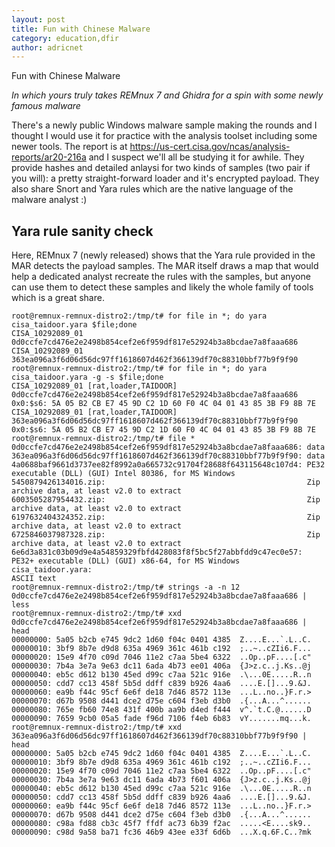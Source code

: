 ```yaml
---
layout: post
title: Fun with Chinese Malware
category: education,dfir
author: adricnet
---
```

Fun with Chinese Malware

_In which yours truly takes REMnux 7 and Ghidra for a spin with some newly famous malware_

There's a newly public Windows malware sample making the rounds and I thought I would use it for practice with the analysis toolset including some newer tools.
The report is at https://us-cert.cisa.gov/ncas/analysis-reports/ar20-216a and I suspect we'll all be studying it for awhile.
They provide hashes and detailed anlaysi for two kinds of samples (two pair if you will): a pretty straight-forward loader and it's encrypted payload. 
They also share Snort and Yara rules which are the native language of the malware analyst :)

## Yara rule sanity check
Here, REMnux 7 (newly released) shows that the Yara rule provided in the MAR detects the payload samples. 
The MAR itself draws a map that would help a dedicated analyst recreate the rules with the samples, but anyone can use them to detect these samples and likely the whole family of tools which is a great share.

```
root@remnux-remnux-distro2:/tmp/t# for file in *; do yara cisa_taidoor.yara $file;done
CISA_10292089_01 0d0ccfe7cd476e2e2498b854cef2e6f959df817e52924b3a8bcdae7a8faaa686
CISA_10292089_01 363ea096a3f6d06d56dc97ff1618607d462f366139df70c88310bbf77b9f9f90
root@remnux-remnux-distro2:/tmp/t# for file in *; do yara cisa_taidoor.yara -g -s $file;done
CISA_10292089_01 [rat,loader,TAIDOOR] 0d0ccfe7cd476e2e2498b854cef2e6f959df817e52924b3a8bcdae7a8faaa686
0x0:$s6: 5A 05 B2 CB E7 45 9D C2 1D 60 F0 4C 04 01 43 85 3B F9 8B 7E
CISA_10292089_01 [rat,loader,TAIDOOR] 363ea096a3f6d06d56dc97ff1618607d462f366139df70c88310bbf77b9f9f90
0x0:$s6: 5A 05 B2 CB E7 45 9D C2 1D 60 F0 4C 04 01 43 85 3B F9 8B 7E
root@remnux-remnux-distro2:/tmp/t# file *
0d0ccfe7cd476e2e2498b854cef2e6f959df817e52924b3a8bcdae7a8faaa686: data
363ea096a3f6d06d56dc97ff1618607d462f366139df70c88310bbf77b9f9f90: data
4a0688baf9661d3737ee82f8992a0a665732c91704f28688f643115648c107d4: PE32 executable (DLL) (GUI) Intel 80386, for MS Windows
5450879426134016.zip:                                             Zip archive data, at least v2.0 to extract
6003505287954432.zip:                                             Zip archive data, at least v2.0 to extract
6197632404324352.zip:                                             Zip archive data, at least v2.0 to extract
6725846037987328.zip:                                             Zip archive data, at least v2.0 to extract
6e6d3a831c03b09d9e4a54859329fbfd428083f8f5bc5f27abbfdd9c47ec0e57: PE32+ executable (DLL) (GUI) x86-64, for MS Windows
cisa_taidoor.yara:                                                ASCII text
root@remnux-remnux-distro2:/tmp/t# strings -a -n 12 0d0ccfe7cd476e2e2498b854cef2e6f959df817e52924b3a8bcdae7a8faaa686 | less
root@remnux-remnux-distro2:/tmp/t# xxd 0d0ccfe7cd476e2e2498b854cef2e6f959df817e52924b3a8bcdae7a8faaa686 | head
00000000: 5a05 b2cb e745 9dc2 1d60 f04c 0401 4385  Z....E...`.L..C.
00000010: 3bf9 8b7e d9d8 635a 4969 361c 461b c192  ;..~..cZIi6.F...
00000020: 15e9 4f70 c09d 7046 11e2 c7aa 5be4 6322  ..Op..pF....[.c"
00000030: 7b4a 3e7a 9e63 dc11 6ada 4b73 ee01 406a  {J>z.c..j.Ks..@j
00000040: eb5c d612 b130 45ed d99c c7aa 521c 916e  .\...0E.....R..n
00000050: cdd7 cc13 458f 5b5d ddff c839 b926 4aa6  ....E.[]...9.&J.
00000060: ea9b f44c 95cf 6e6f de18 7d46 8572 113e  ...L..no..}F.r.>
00000070: d67b 9508 d441 dce2 d75e c604 f3eb d3b0  .{...A...^......
00000080: 765e fb60 74e8 431f 400b aa9b d4ed f444  v^.`t.C.@......D
00000090: 7659 9cb0 05a5 fade f96d 7106 f4eb 6b83  vY.......mq...k.
root@remnux-remnux-distro2:/tmp/t# xxd 363ea096a3f6d06d56dc97ff1618607d462f366139df70c88310bbf77b9f9f90 | head
00000000: 5a05 b2cb e745 9dc2 1d60 f04c 0401 4385  Z....E...`.L..C.
00000010: 3bf9 8b7e d9d8 635a 4969 361c 461b c192  ;..~..cZIi6.F...
00000020: 15e9 4f70 c09d 7046 11e2 c7aa 5be4 6322  ..Op..pF....[.c"
00000030: 7b4a 3e7a 9e63 dc11 6ada 4b73 f601 406a  {J>z.c..j.Ks..@j
00000040: eb5c d612 b130 45ed d99c c7aa 521c 916e  .\...0E.....R..n
00000050: cdd7 cc13 458f 5b5d ddff c839 b926 4aa6  ....E.[]...9.&J.
00000060: ea9b f44c 95cf 6e6f de18 7d46 8572 113e  ...L..no..}F.r.>
00000070: d67b 9508 d441 dce2 d75e c604 f3eb d3b0  .{...A...^......
00000080: c98a fd88 cb3c 45f7 ffdf ac73 6b39 f2ac  .....<E....sk9..
00000090: c98d 9a58 ba71 fc36 46b9 43ee e33f 6d6b  ...X.q.6F.C..?mk
```
